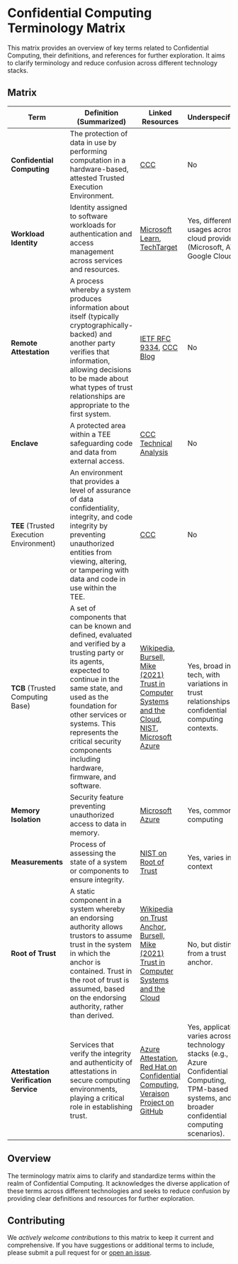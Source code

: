 # Confidential Computing Terminology Matrix

This matrix provides an overview of key terms related to Confidential Computing, their definitions, and references for further exploration. It aims to clarify terminology and reduce confusion across different technology stacks.

## Matrix

| Term                                  | Definition (Summarized)                                                                                                                    | Linked Resources                                                                                                             | Underspecified?                                                                                                                  |
|---------------------------------------|---------------------------------------------------------------------------------------------------------------------------------------------|------------------------------------------------------------------------------------------------------------------------------|---------------------------------------------------------------------------------------------------------------------------------|
| **Confidential Computing**            | The protection of data in use by performing computation in a hardware-based, attested Trusted Execution Environment.                        | [CCC](https://confidentialcomputing.io)                                                                                      | No                                                                                                                              |
| **Workload Identity**                 | Identity assigned to software workloads for authentication and access management across services and resources.                             | [Microsoft Learn](https://learn.microsoft.com/en-us/entra/workload-id/workload-identities-overview), [TechTarget](https://www.techtarget.com)                                           | Yes, different usages across cloud providers (Microsoft, AWS, Google Cloud).                                                     |
| **Remote Attestation**                | A process whereby a system produces information about itself (typically cryptographically-backed) and another party verifies that information, allowing decisions to be made about what types of trust relationships are appropriate to the first system. | [IETF RFC 9334](https://datatracker.ietf.org/doc/html/rfc9334), [CCC Blog](https://confidentialcomputing.io/2023/04/06/why-is-attestation-required-for-confidential-computing/)         | No                                                                                                                              |
| **Enclave**                           | A protected area within a TEE safeguarding code and data from external access.                                                             | [CCC Technical Analysis](https://confidentialcomputing.io/wp-content/uploads/sites/10/2023/03/CCC-A-Technical-Analysis-of-Confidential-Computing-v1.3_unlocked.pdf)                     | No                                                                                                                              |
| **TEE** (Trusted Execution Environment) | An environment that provides a level of assurance of data confidentiality, integrity, and code integrity by preventing unauthorized entities from viewing, altering, or tampering with data and code in use within the TEE. | [CCC](https://confidentialcomputing.io/wp-content/uploads/sites/10/2023/03/CCC-A-Technical-Analysis-of-Confidential-Computing-v1.3_unlocked.pdf)                                      | No                                                                                                                              |
| **TCB** (Trusted Computing Base)      | A set of components that can be known and defined, evaluated and verified by a trusting party or its agents, expected to continue in the same state, and used as the foundation for other services or systems. This represents the critical security components including hardware, firmware, and software. | [Wikipedia](https://en.wikipedia.org/wiki/Trusted_computing_base), [Bursell, Mike (2021) Trust in Computer Systems and the Cloud](https://www.wiley.com), [NIST](https://csrc.nist.gov/glossary/term/trusted_computing_base), [Microsoft Azure](https://learn.microsoft.com/en-us/azure/confidential-computing/trusted-compute-base) | Yes, broad in tech, with variations in trust relationships and confidential computing contexts.                                   |
| **Memory Isolation**                  | Security feature preventing unauthorized access to data in memory.                                                                         | [Microsoft Azure](https://learn.microsoft.com/en-us/azure/confidential-computing/choose-confidential-containers-offerings)                                                           | Yes, common in computing                                                                                                         |
| **Measurements**                      | Process of assessing the state of a system or components to ensure integrity.                                                              | [NIST on Root of Trust](https://csrc.nist.gov/glossary/term/roots_of_trust)                                                    | Yes, varies in context                                                                                                           |
| **Root of Trust**                     | A static component in a system whereby an endorsing authority allows trustors to assume trust in the system in which the anchor is contained. Trust in the root of trust is assumed, based on the endorsing authority, rather than derived. | [Wikipedia on Trust Anchor](https://en.wikipedia.org/wiki/Trust_anchor), [Bursell, Mike (2021) Trust in Computer Systems and the Cloud](https://www.wiley.com)                         | No, but distinct from a trust anchor.                                                                                            |
| **Attestation Verification Service**  | Services that verify the integrity and authenticity of attestations in secure computing environments, playing a critical role in establishing trust. | [Azure Attestation](https://learn.microsoft.com/en-us/azure/attestation/overview), [Red Hat on Confidential Computing](https://www.redhat.com), [Veraison Project on GitHub](https://github.com/veraison) | Yes, application varies across technology stacks (e.g., Azure Confidential Computing, TPM-based systems, and broader confidential computing scenarios). |


## Overview

The terminology matrix aims to clarify and standardize terms within the realm of Confidential Computing. It acknowledges the diverse application of these terms across different technologies and seeks to reduce confusion by providing clear definitions and resources for further exploration.

## Contributing

We *actively welcome contributions* to this matrix to keep it current and comprehensive. If you have suggestions or additional terms to include, please submit a pull request for or [open an issue](https://github.com/confidential-computing/glossary/issues).
